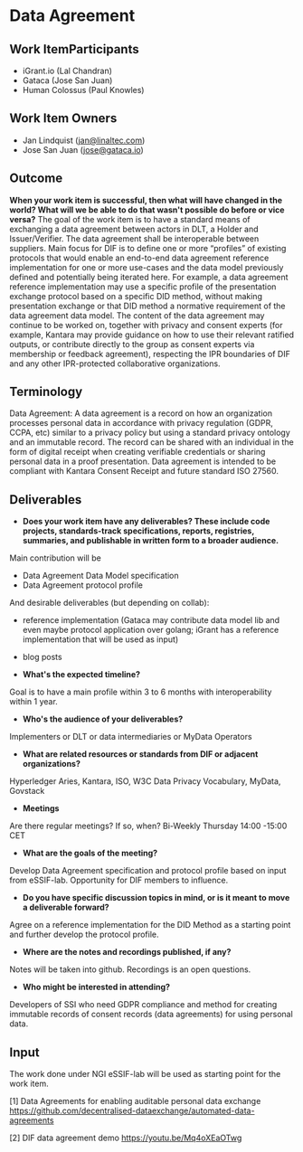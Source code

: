 # Data Agreement

## Work ItemParticipants
- iGrant.io (Lal Chandran)
- Gataca (Jose San Juan)
- Human Colossus (Paul Knowles)

## Work Item Owners
- Jan Lindquist (jan@linaltec.com) 
- Jose San Juan (jose@gataca.io) 

## Outcome
**When your work item is successful, then what will have changed in the world? What will we be able to do that wasn't possible do before or vice versa?**
The goal of the work item is to have a standard means of exchanging a data agreement between actors in DLT, a Holder and Issuer/Verifier. The data agreement shall be interoperable between suppliers. Main focus for DIF is to define one or more “profiles” of existing protocols that would enable an end-to-end data agreement reference implementation for one or more use-cases and the data model previously defined and potentially being iterated here. For example, a data agreement reference implementation may use a specific profile of the presentation exchange protocol based on a specific DID method, without making presentation exchange or that DID method a normative requirement of the data agreement data model. The content of the data agreement may continue to be  worked on, together with privacy and consent experts (for example, Kantara may provide guidance on how to use their relevant ratified outputs, or contribute directly to the group as consent experts via membership or feedback agreement), respecting the IPR boundaries of DIF and any other IPR-protected collaborative organizations.

## Terminology

Data Agreement: A data agreement is a record on how an organization processes personal data in accordance with privacy regulation (GDPR, CCPA, etc) similar to a privacy policy but using a standard privacy ontology and an immutable record. The record can be shared with an individual in the form of digital receipt when creating verifiable credentials or sharing personal data in a proof presentation. Data agreement is intended to be compliant with Kantara Consent Receipt and future standard ISO 27560.

## Deliverables
- **Does your work item have any deliverables? These include code projects, standards-track specifications, reports, registries, summaries, and publishable in written form to a broader audience.**

Main contribution will be
- Data Agreement Data Model specification
- Data Agreement protocol profile

And desirable deliverables (but depending on collab):
- reference implementation (Gataca may contribute data model lib and even maybe protocol application over golang; iGrant has a reference implementation that will be used as input)
- blog posts

- **What's the expected timeline?**

Goal is to have a main profile within 3 to 6 months with interoperability within 1 year.

- **Who's the audience of your deliverables?**

Implementers or DLT or data intermediaries or MyData Operators

- **What are related resources or standards from DIF or adjacent organizations?**

Hyperledger Aries, Kantara, ISO, W3C Data Privacy Vocabulary, MyData, Govstack

- **Meetings**

Are there regular meetings? If so, when?
Bi-Weekly Thursday 14:00 -15:00 CET

- **What are the goals of the meeting?**

Develop Data Agreement specification and protocol profile based on input from eSSIF-lab. Opportunity for DIF members to influence.

- **Do you have specific discussion topics in mind, or is it meant to move a deliverable forward?**

Agree on a reference implementation for the DID Method as a starting point and further develop the protocol profile.

- **Where are the notes and recordings published, if any?**

Notes will be taken into github. Recordings is an open questions.

- **Who might be interested in attending?**

Developers of SSI who need GDPR compliance and method for creating immutable records of consent records (data agreements) for using personal data.


## Input
The work done under NGI eSSIF-lab will be used as starting point for the work item.

[1] Data Agreements for enabling auditable personal data exchange
https://github.com/decentralised-dataexchange/automated-data-agreements

[2] DIF data agreement demo
https://youtu.be/Mq4oXEaOTwg

